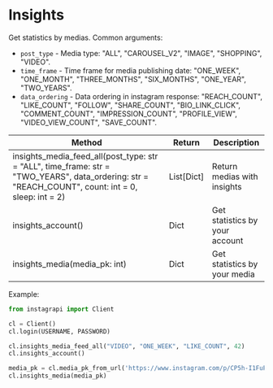 # Insights

Get statistics by medias. Common arguments:

* `post_type` - Media type: "ALL", "CAROUSEL_V2", "IMAGE", "SHOPPING", "VIDEO".
* `time_frame` - Time frame for media publishing date: "ONE_WEEK", "ONE_MONTH", "THREE_MONTHS", "SIX_MONTHS", "ONE_YEAR", "TWO_YEARS".
* `data_ordering` - Data ordering in instagram response: "REACH_COUNT", "LIKE_COUNT", "FOLLOW", "SHARE_COUNT", "BIO_LINK_CLICK", "COMMENT_COUNT", "IMPRESSION_COUNT", "PROFILE_VIEW", "VIDEO_VIEW_COUNT", "SAVE_COUNT".

| Method                                                                                             | Return             | Description
| -------------------------------------------------------------------------------------------------- | ------------------ | ------------------------------- 
| insights_media_feed_all(post_type: str = "ALL", time_frame: str = "TWO_YEARS", data_ordering: str = "REACH_COUNT", count: int = 0, sleep: int = 2) | List[Dict] | Return medias with insights
| insights_account()                                                                                 | Dict               | Get statistics by your account
| insights_media(media_pk: int)                                                                      | Dict               | Get statistics by your media


Example:

``` python
from instagrapi import Client

cl = Client()
cl.login(USERNAME, PASSWORD)

cl.insights_media_feed_all("VIDEO", "ONE_WEEK", "LIKE_COUNT", 42)
cl.insights_account()

media_pk = cl.media_pk_from_url('https://www.instagram.com/p/CP5h-I1FuPr/')
cl.insights_media(media_pk)
```
